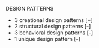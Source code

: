 DESIGN PATTERNS
- 3 creational design patterns [+]
- 2 structural design patterns [-]
- 3 behavioral design patterns [-]
- 1 unique design pattern [-]

